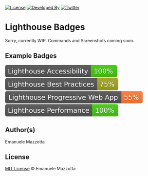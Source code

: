 [![License](http://img.shields.io/:license-mit-blue.svg?style=flat)](http://doge.mit-license.org) 
[![Developed By](https://img.shields.io/badge/developed%20with%20♥%20by-Emanuele-red.svg?style=flat)](https://emanuelemazzotta.com/) 
[![Twitter](https://img.shields.io/badge/Twitter-emazzotta-yellow.svg?style=flat)](https://twitter.com/emazzotta)

# Lighthouse Badges

Sorry, currently WIP. Commands and Screenshots coming soon.

## Example Badges

[![Lighthouse Accessibility Badge](assets/examples/Lighthouse_Accessibility.svg)](https://github.com/emazzotta/lighthouse-badges)
[![Lighthouse Best_Practices Badge](assets/examples/Lighthouse_Best_Practices.svg)](https://github.com/emazzotta/lighthouse-badges)
[![Lighthouse Progressive Web App Badge](assets/examples/Lighthouse_Progressive_Web_App.svg)](https://github.com/emazzotta/lighthouse-badges)
[![Lighthouse Performance Badge](assets/examples/Lighthouse_Performance.svg)](https://github.com/emazzotta/lighthouse-badges)

## Author(s)

Emanuele Mazzotta

## License

[MIT License](LICENSE.md) © Emanuele Mazzotta

